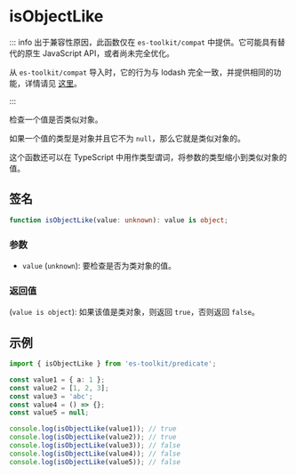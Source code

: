 # isObjectLike

::: info
出于兼容性原因，此函数仅在 `es-toolkit/compat` 中提供。它可能具有替代的原生 JavaScript API，或者尚未完全优化。

从 `es-toolkit/compat` 导入时，它的行为与 lodash 完全一致，并提供相同的功能，详情请见 [这里](../../../compatibility.md)。

:::

检查一个值是否类似对象。

如果一个值的类型是对象并且它不为 `null`，那么它就是类似对象的。

这个函数还可以在 TypeScript 中用作类型谓词，将参数的类型缩小到类似对象的值。

## 签名

```typescript
function isObjectLike(value: unknown): value is object;
```

### 参数

- `value` (`unknown`): 要检查是否为类对象的值。

### 返回值

(`value is object`): 如果该值是类对象，则返回 `true`，否则返回 `false`。

## 示例

```typescript
import { isObjectLike } from 'es-toolkit/predicate';

const value1 = { a: 1 };
const value2 = [1, 2, 3];
const value3 = 'abc';
const value4 = () => {};
const value5 = null;

console.log(isObjectLike(value1)); // true
console.log(isObjectLike(value2)); // true
console.log(isObjectLike(value3)); // false
console.log(isObjectLike(value4)); // false
console.log(isObjectLike(value5)); // false
```
